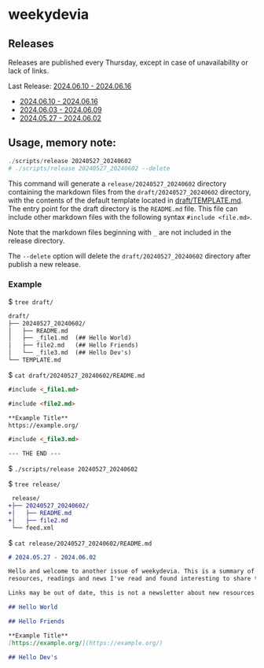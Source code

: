 # weekydevia

## Releases

Releases are published every Thursday, except in case of unavailability or lack
of links.

Last Release: [2024.06.10 - 2024.06.16](release/20240610_20240616/README.md)

- [2024.06.10 - 2024.06.16](release/20240610_20240616/README.md)
- [2024.06.03 - 2024.06.09](release/20240603_20240609/README.md)
- [2024.05.27 - 2024.06.02](release/20240527_20240602/README.md)


## Usage, memory note:

```ps1
./scripts/release 20240527_20240602
# ./scripts/release 20240527_20240602 --delete
```

This command will generate a `release/20240527_20240602` directory containing
the markdown files from the `draft/20240527_20240602` directory, with the
contents of the default template located in
[draft/TEMPLATE.md](draft/TEMPLATE.md). The entry point for the draft directory
is the `README.md` file. This file can include other markdown files with the
following syntax `#include <file.md>`.

Note that the markdown files beginning with `_` are not included in the release
directory.

The `--delete` option will delete the `draft/20240527_20240602` directory after
publish a new release.

### Example

$ `tree draft/`

```diff
draft/
├── 20240527_20240602/
│   ├── README.md
│   ├── _file1.md  (## Hello World)
│   ├── file2.md   (## Hello Friends)
│   └── _file3.md  (## Hello Dev's)
└── TEMPLATE.md
```

$ `cat draft/20240527_20240602/README.md`

```md
#include <_file1.md>

#include <file2.md>

**Example Title**  
https://example.org/

#include <_file3.md>

--- THE END ---
```

$ `./scripts/release 20240527_20240602`

$ `tree release/`

```diff
 release/
+├── 20240527_20240602/
+│   ├── README.md
+│   ├── file2.md
 └── feed.xml
```

$ `cat release/20240527_20240602/README.md`

```md
# 2024.05.27 - 2024.06.02

Hello and welcome to another issue of weekydevia. This is a summary of the
resources, readings and news I've read and found interesting to share this week.

Links may be out of date, this is not a newsletter about new resources only.

## Hello World

## Hello Friends

**Example Title**  
[https://example.org/](https://example.org/)

## Hello Dev's
```
